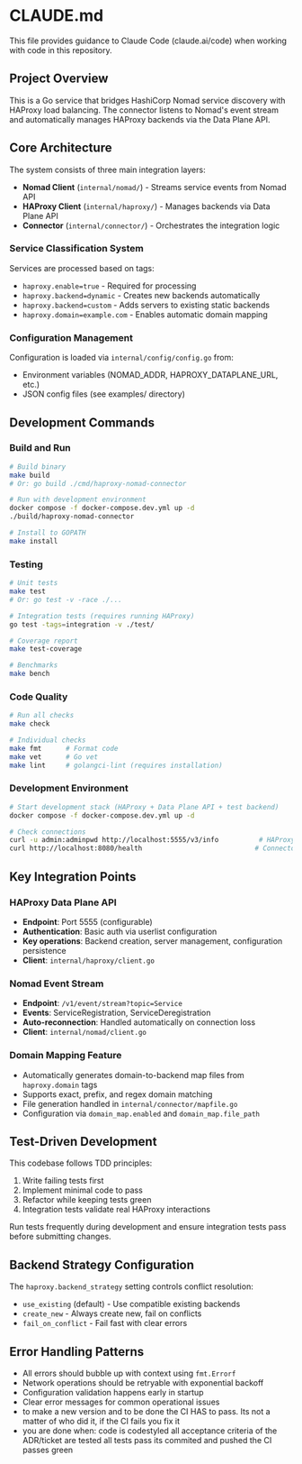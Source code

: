 # CLAUDE.md

This file provides guidance to Claude Code (claude.ai/code) when working with code in this repository.

## Project Overview

This is a Go service that bridges HashiCorp Nomad service discovery with HAProxy load balancing. The connector listens to Nomad's event stream and automatically manages HAProxy backends via the Data Plane API.

## Core Architecture

The system consists of three main integration layers:
- **Nomad Client** (`internal/nomad/`) - Streams service events from Nomad API
- **HAProxy Client** (`internal/haproxy/`) - Manages backends via Data Plane API
- **Connector** (`internal/connector/`) - Orchestrates the integration logic

### Service Classification System
Services are processed based on tags:
- `haproxy.enable=true` - Required for processing
- `haproxy.backend=dynamic` - Creates new backends automatically  
- `haproxy.backend=custom` - Adds servers to existing static backends
- `haproxy.domain=example.com` - Enables automatic domain mapping

### Configuration Management
Configuration is loaded via `internal/config/config.go` from:
- Environment variables (NOMAD_ADDR, HAPROXY_DATAPLANE_URL, etc.)
- JSON config files (see examples/ directory)

## Development Commands

### Build and Run
```bash
# Build binary
make build
# Or: go build ./cmd/haproxy-nomad-connector

# Run with development environment
docker compose -f docker-compose.dev.yml up -d
./build/haproxy-nomad-connector

# Install to GOPATH
make install
```

### Testing
```bash
# Unit tests
make test
# Or: go test -v -race ./...

# Integration tests (requires running HAProxy)
go test -tags=integration -v ./test/

# Coverage report
make test-coverage

# Benchmarks
make bench
```

### Code Quality
```bash
# Run all checks
make check

# Individual checks
make fmt      # Format code
make vet      # Go vet
make lint     # golangci-lint (requires installation)
```

### Development Environment
```bash
# Start development stack (HAProxy + Data Plane API + test backend)
docker compose -f docker-compose.dev.yml up -d

# Check connections
curl -u admin:adminpwd http://localhost:5555/v3/info          # HAProxy API
curl http://localhost:8080/health                            # Connector health
```

## Key Integration Points

### HAProxy Data Plane API
- **Endpoint**: Port 5555 (configurable)
- **Authentication**: Basic auth via userlist configuration
- **Key operations**: Backend creation, server management, configuration persistence
- **Client**: `internal/haproxy/client.go`

### Nomad Event Stream
- **Endpoint**: `/v1/event/stream?topic=Service`
- **Events**: ServiceRegistration, ServiceDeregistration
- **Auto-reconnection**: Handled automatically on connection loss
- **Client**: `internal/nomad/client.go`

### Domain Mapping Feature
- Automatically generates domain-to-backend map files from `haproxy.domain` tags
- Supports exact, prefix, and regex domain matching
- File generation handled in `internal/connector/mapfile.go`
- Configuration via `domain_map.enabled` and `domain_map.file_path`

## Test-Driven Development

This codebase follows TDD principles:
1. Write failing tests first
2. Implement minimal code to pass
3. Refactor while keeping tests green
4. Integration tests validate real HAProxy interactions

Run tests frequently during development and ensure integration tests pass before submitting changes.

## Backend Strategy Configuration

The `haproxy.backend_strategy` setting controls conflict resolution:
- `use_existing` (default) - Use compatible existing backends
- `create_new` - Always create new, fail on conflicts
- `fail_on_conflict` - Fail fast with clear errors

## Error Handling Patterns

- All errors should bubble up with context using `fmt.Errorf`
- Network operations should be retryable with exponential backoff
- Configuration validation happens early in startup
- Clear error messages for common operational issues
- to make a new version and to be done the CI HAS to pass. Its not a matter of who did it, if the CI fails you fix it
- you are done when:
code is codestyled
all acceptance criteria of the ADR/ticket are tested
all tests pass
its commited and pushed
the CI passes green